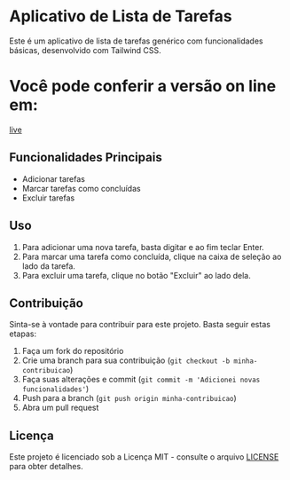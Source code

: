 # Aplicativo de Lista de Tarefas 

Este é um aplicativo de lista de tarefas genérico com funcionalidades básicas, desenvolvido com Tailwind CSS.

# Você pode conferir a versão on line em: 
[live](https://jotatodoapp.netlify.app/)

## Funcionalidades Principais

- Adicionar tarefas
- Marcar tarefas como concluídas
- Excluir tarefas

## Uso

1. Para adicionar uma nova tarefa, basta digitar e ao fim teclar Enter.
2. Para marcar uma tarefa como concluída, clique na caixa de seleção ao lado da tarefa.
3. Para excluir uma tarefa, clique no botão "Excluir" ao lado dela.


## Contribuição

Sinta-se à vontade para contribuir para este projeto. Basta seguir estas etapas:

1. Faça um fork do repositório
2. Crie uma branch para sua contribuição (`git checkout -b minha-contribuicao`)
3. Faça suas alterações e commit (`git commit -m 'Adicionei novas funcionalidades'`)
4. Push para a branch (`git push origin minha-contribuicao`)
5. Abra um pull request

## Licença

Este projeto é licenciado sob a Licença MIT - consulte o arquivo [LICENSE](LICENSE) para obter detalhes.

